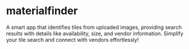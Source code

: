 # materialfinder
A smart app that identifies tiles from uploaded images, providing search results with details like availability, size, and vendor information. Simplify your tile search and connect with vendors effortlessly!
